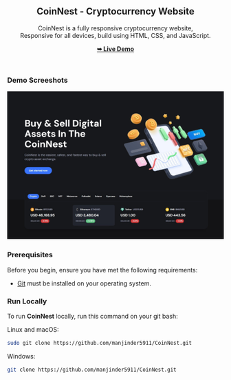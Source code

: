 <div align="center">

  <br />
  <br />

  <h2 align="center">CoinNest - Cryptocurrency Website</h2>

  CoinNest is a fully responsive cryptocurrency website, <br />Responsive for all devices, build using HTML, CSS, and JavaScript.

  <a href="https://manjinder5911.github.io/CoinNest/"><strong>➥ Live Demo</strong></a>

</div>

<br />

### Demo Screeshots

![CoinNest Desktop Demo](./readme-images/desktop.jpeg "Desktop Demo")

### Prerequisites

Before you begin, ensure you have met the following requirements:

* [Git](https://git-scm.com/downloads "Download Git") must be installed on your operating system.

### Run Locally

To run **CoinNest** locally, run this command on your git bash:

Linux and macOS:

```bash
sudo git clone https://github.com/manjinder5911/CoinNest.git
```

Windows:

```bash
git clone https://github.com/manjinder5911/CoinNest.git
```
